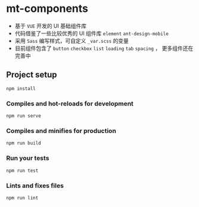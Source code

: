 # mt-components

+ 基于 `VUE` 开发的 UI 基础组件库
+ 代码借鉴了一些比较优秀的 UI 组件库 `element` `ant-design-mobile`
+ 采用 `Sass` 编写样式，可自定义 `_var.scss` 的变量
+ 目前组件包含了 `button` `checkbox` `list` `loading` `tab` `spacing` ， 更多组件还在完善中

## Project setup
```
npm install
```

### Compiles and hot-reloads for development
```
npm run serve
```

### Compiles and minifies for production
```
npm run build
```

### Run your tests
```
npm run test
```

### Lints and fixes files
```
npm run lint
```
